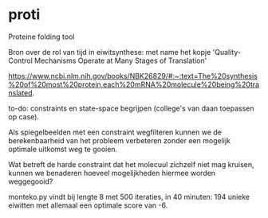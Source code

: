 # proti
Proteine folding tool

Bron over de rol van tijd in eiwitsynthese: met name het kopje 'Quality-Control Mechanisms Operate at Many Stages of Translation'

https://www.ncbi.nlm.nih.gov/books/NBK26829/#:~:text=The%20synthesis%20of%20most%20protein,each%20mRNA%20molecule%20being%20translated.

to-do: constraints en state-space begrijpen (college's van daan toepassen op case).

Als spiegelbeelden met een constraint wegfilteren kunnen we de berekenbaarheid van het probleem verbeteren zonder een mogelijk optimale uitkomst weg te gooien. 

Wat betreft de harde constraint dat het molecuul zichzelf niet mag kruisen, kunnen we benaderen hoeveel mogelijkheden hiermee worden weggegooid? 

monteko.py vindt bij lengte 8 met 500 iteraties, in 40 minuten: 194 unieke eiwitten met allemaal een optimale score van -6.
